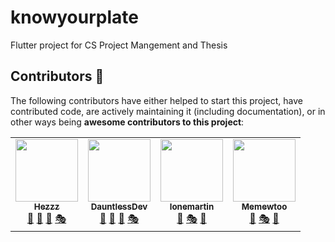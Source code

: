 # knowyourplate

Flutter project for CS Project Mangement and Thesis



## Contributors 🏅

The following contributors have either helped to start this project, have contributed code, are actively maintaining it (including documentation), or in other ways being **awesome contributors to this project**:

<table>
  <tr>
      <td align="center">
          <a href="https://github.com/Hezzz">
              <img src="https://github.com/Hezzz.png?size=100" width="100px;" alt=""/>
              <br/>
              <sub>
                  <b>Hezzz</b>
              </sub>
          </a>
          <br/>
          <a href="#" title="Flutter">📱</a>
          <a href="#" title="Project Idea">🤔</a>
          <a href="#" title="ML Model">🤖</a>
          <a href="#" title="ARM odel">🎭</a>
      </td>
      <td align="center">
          <a href="https://github.com/DauntlessDev">
              <img src="https://github.com/DauntlessDev.png?size=100" width="100px;" alt=""/>
              <br/>
              <sub>
                  <b>DauntlessDev</b>
              </sub>
          </a>
          <br/>
          <a href="#" title="Flutter">📱</a>
          <a href="#" title="Project Idea">🤔</a>
          <a href="#" title="ML Model">🤖</a>
          <a href="#" title="AR Model">🎭</a>
      </td>
      <td align="center">
          <a href="https://github.com/lonemartin">
              <img src="https://github.com/lonemartin.png?size=100" width="100px;" alt=""/>
              <br/>
              <sub>
                  <b>lonemartin</b>
              </sub>
          </a>
          <br/>
          <a href="#" title="ML Model">🤖</a>
        <a href="#" title="ARModel">🎭</a>
        <a href="#" title="AR Maintainer">🧮</a>
      </td>
      <td align="center">
          <a href="https://github.com/Memewtoo">
              <img src="https://github.com/Memewtoo.png?size=100" width="100px;" alt=""/>
              <br/>
              <sub>
                  <b>Memewtoo</b>
              </sub>
          </a>
          <br/>
          <a href="#" title="ML Model">🤖</a>
        <a href="#" title="ARModel">🎭</a>
        <a href="#" title="ML Maintainer">🧮</a>
      </td>
  </tr>
</table>
